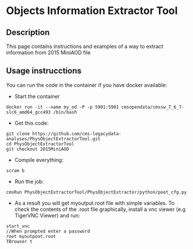 # Objects Information Extractor Tool
## Description
This page contains instructions and examples of a way to extract information from 2015 MiniAOD file

## Usage instrucctions

You can run the code in the container if you have docker available:

* Start the container
```
docker run -it --name my_od -P -p 5901:5901 cmsopendata/cmssw_7_6_7-slc6_amd64_gcc493 /bin/bash
```

* Get this code:
```
git clone https://github.com/cms-legacydata-analyses/PhysObjectExtractorTool.git
cd PhysObjectExtractorTool
git checkout 2015MiniAOD
```

* Compile everything:
```
scram b
```
* Run the job:
```
cmsRun PhysObjectExtractorTool/PhysObjectExtractor/python/poet_cfg.py
```
* As a result you will get myoutput.root file with simple variables. To check the contents of the .root file graphically, install a vnc viewer (e.g TigerVNC Viewer) and run:
```
start_vnc
//When prompted enter a password
root myoutpoot.root
TBrowser t
```









